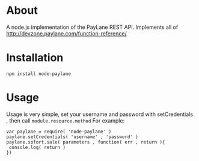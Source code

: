 About
=====
A node.js implementation of the PayLane REST API.
Implements all of http://devzone.paylane.com/function-reference/

Installation
============
```npm install node-paylane```

Usage
=====
Usage is very simple, set your username and password with setCredentials , then call ```module.resource.method```
For example:

```
var paylane = require( 'node-paylane' )
paylane.setCredentials( 'username' , 'password' )
paylane.sofort.sale( parameters , function( err , return ){
 console.log( return )
})

```
